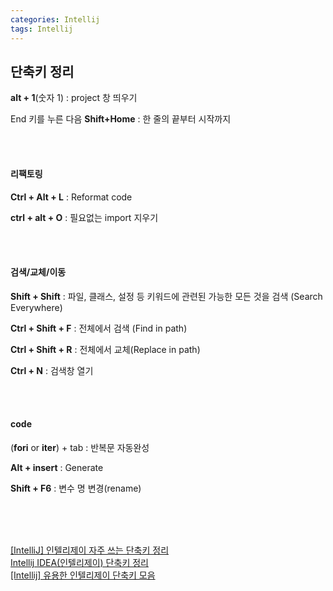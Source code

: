 ```yaml
---
categories: Intellij
tags: Intellij
---
```

                    
                                                 
## 단축키 정리                                                                               
**alt + 1**(숫자 1) : project 창 띄우기    

End 키를 누른 다음 **Shift+Home** : 한 줄의 끝부터 시작까지

<br><br>

#### 리팩토링                                
**Ctrl + Alt + L** : Reformat code             

**ctrl + alt + O** : 필요없는 import 지우기

<br><br>        

#### 검색/교체/이동         
**Shift + Shift** : 파일, 클래스, 설정 등 키워드에 관련된 가능한 모든 것을 검색 (Search Everywhere)  

**Ctrl + Shift + F** : 전체에서 검색 (Find in path)                      

**Ctrl + Shift + R** : 전체에서 교체(Replace in path)                    

**Ctrl + N** : 검색창 열기

<br><br>

#### code
(**fori** or **iter**)  +  tab : 반복문 자동완성

**Alt + insert** : Generate

**Shift + F6** : 변수 명 변경(rename)

<br><br><br>                                             
                                     
[[IntelliJ] 인텔리제이 자주 쓰는 단축키 정리](https://wecandev.tistory.com/112)                               
[Intellij IDEA(인텔리제이) 단축키 정리](https://jaimemin.tistory.com/1549)                               
[[Intellij] 유용한 인텔리제이 단축키 모음](https://hbase.tistory.com/374)                     
